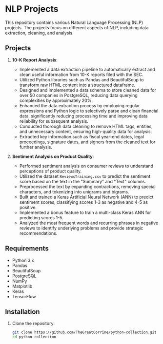 # NLP Projects

This repository contains various Natural Language Processing (NLP) projects. The projects focus on different aspects of NLP, including data extraction, cleaning, and analysis.

## Projects

1. **10-K Report Analysis**:
   - Implemented a data extraction pipeline to automatically extract and clean useful information from 10-K reports filed with the SEC.
   - Utilized Python libraries such as Pandas and BeautifulSoup to transform raw HTML content into a structured dataframe.
   - Designed and implemented a data schema to store cleaned data for over 50 companies in PostgreSQL, reducing data querying complexities by approximately 20%.
   - Enhanced the data extraction process by employing regular expressions and Python logic to selectively parse and clean financial data, significantly reducing processing time and improving data reliability for subsequent analysis.
   - Conducted thorough data cleaning to remove HTML tags, entities, and unnecessary content, ensuring high-quality data for analysis.
   - Extracted key information such as fiscal year-end dates, legal proceedings, signature dates, and signers from the cleaned text for further analysis.

2. **Sentiment Analysis on Product Quality**:
   - Performed sentiment analysis on consumer reviews to understand perceptions of product quality.
   - Utilized the dataset `ReviewsTraining.csv` to predict the sentiment score based on the text in the "Summary" and "Text" columns.
   - Preprocessed the text by expanding contractions, removing special characters, and tokenizing into unigrams and bigrams.
   - Built and trained a Keras Artificial Neural Network (ANN) to predict sentiment scores, classifying scores 1-3 as negative and 4-5 as positive.
   - Implemented a bonus feature to train a multi-class Keras ANN for predicting scores 1-5.
   - Analyzed the most frequent words and recurring phrases in negative reviews to identify underlying problems and provide strategic recommendations.

## Requirements

- Python 3.x
- Pandas
- BeautifulSoup
- PostgreSQL
- NumPy
- Matplotlib
- Keras
- TensorFlow

## Installation

1. Clone the repository:
   ```sh
   git clone https://github.com/TheGreatCorrine/python-collection.git
   cd python-collection
